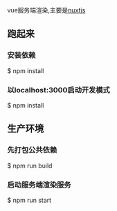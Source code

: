 vue服务端渲染,主要是[nuxtjs](https://www.nuxtjs.cn/guide)

## 跑起来
### 安装依赖
$ npm install

### 以localhost:3000启动开发模式 
$ npm install

## 生产环境
### 先打包公共依赖
$ npm run build
### 启动服务端渲染服务
$ npm run start

